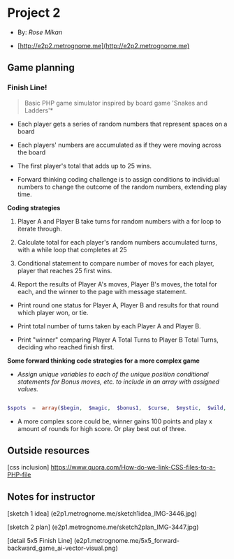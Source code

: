 
  

#  Project 2

  

  

+ By: *Rose Mikan*

  

  

+  [http://e2p2.metrognome.me](http://e2p2.metrognome.me)

  

  

##  Game planning

  

###  Finish Line!

  

> Basic PHP game simulator inspired by board game 'Snakes and Ladders'*

  

+ Each player gets a series of random numbers that represent spaces on a board

  

+ Each players' numbers are accumulated as if they were moving across the board

  

+ The first player's total that adds up to 25 wins.

  

+ Forward thinking coding challenge is to assign conditions to individual numbers to change the outcome of the random numbers, extending play time.

  

**Coding strategies**

  

1. Player A and Player B take turns for random numbers with a for loop to iterate through.

2. Calculate total for each player's random numbers accumulated turns, with a while loop that completes at 25

3. Conditional statement to compare number of moves for each player, player that reaches 25 first wins.

4. Report the results of Player A's moves, Player B's moves, the total for each, and the winner to the page with message statement.

+ Print round one status for Player A, Player B and results for that round which player won, or tie.

+ Print total number of turns taken by each Player A and Player B.

+ Print "winner" comparing Player A Total Turns to Player B Total Turns, deciding who reached finish first.

  

**Some forward thinking code strategies for a more complex game**

+  *Assign unique variables to each of the unique position conditional statements for Bonus moves, etc. to include in an array with assigned values.*

```php

$spots  =  array($begin,  $magic,  $bonus1,  $curse,  $mystic,  $wild,  $bonus2,  $beware,  $goal);

```

  

+ A more complex score could be, winner gains 100 points and play x amount of rounds for high score. Or play best out of three.

  

##  Outside resources

  
  

 [css inclusion] https://www.quora.com/How-do-we-link-CSS-files-to-a-PHP-file

  

  

##  Notes for instructor

  

  

 [sketch 1 idea]  (e2p1.metrognome.me/sketch1idea_IMG-3446.jpg)

  

  

 [sketch 2 plan]  (e2p1.metrognome.me/sketch2plan_IMG-3447.jpg)

  

  

 [detail 5x5 Finish Line]  (e2p1.metrognome.me/5x5_forward-backward_game_ai-vector-visual.png)